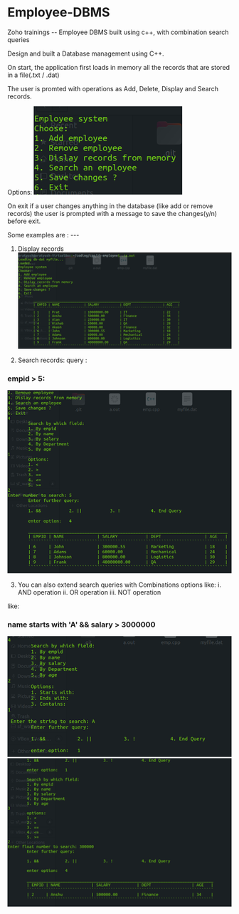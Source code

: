 # Employee-DBMS
Zoho trainings -- Employee DBMS built using c++, with combination search queries

Design and built a Database management using C++.

On start, the application first loads in memory all the records that are stored in a file(.txt / .dat)

The user is promted with operations as Add, Delete, Display and Search records.

Options:
![options](images/5.png)

On exit if a user changes anything in the database (like add or remove records) the user is prompted with a message to save the changes(y/n) before exit.

Some examples are : ---

1. Display records
![display](images/1.png)

2. Search records: query :  
### empid > 5:
![search](images/2.png)

3. You can also extend search queries with Combinations options like:
i. AND operation
ii. OR operation
iii. NOT operation

like:
### name starts with 'A' && salary > 3000000
![search combinations](images/3.png)![a](images/4.png)



